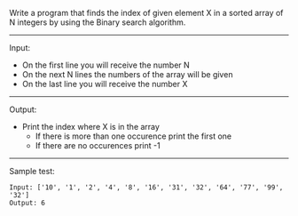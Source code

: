 Write a program that finds the index of given element X in a sorted array of N integers by using the Binary search algorithm.

---
Input:
- On the first line you will receive the number N
- On the next N lines the numbers of the array will be given
- On the last line you will receive the number X

---
Output:
- Print the index where X is in the array
    - If there is more than one occurence print the first one
    - If there are no occurences print -1

---
Sample test:

    Input: ['10', '1', '2', '4', '8', '16', '31', '32', '64', '77', '99', '32']
    Output: 6